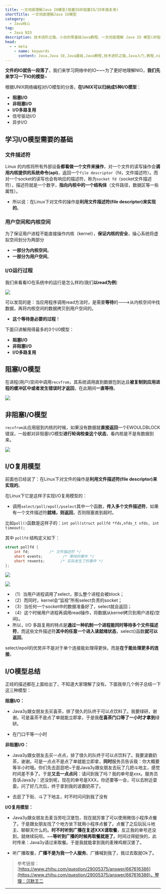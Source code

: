 ```yaml
---
title: 一文彻底理解Java IO模型(阻塞IO非阻塞IO/IO多路复用)
shortTitle: 一文彻底理解Java IO模型
category:
  - Java核心
tag:
  - Java NIO
description: 技术进阶之路，小白的零基础Java教程，一文彻底理解 Java IO 模型(非阻塞 IO/IO多路复用/异步IO)
head:
  - - meta
    - name: keywords
      content: Java,Java SE,Java基础,Java教程,技术进阶之路,Java入门,教程,nio,多路复用,阻塞IO
---
```



**文件的IO就告一段落了**，我们来学习网络中的IO~~~为了更好地理解NIO，**我们先来学习一下IO的模型**~

根据UNIX网络编程对I/O模型的分类，**在UNIX可以归纳成5种I/O模型**：

*   **阻塞I/O**
*   **非阻塞I/O**
*   **I/O多路复用**
*   信号驱动I/O
*   异步I/O

## 学习I/O模型需要的基础

### 文件描述符

Linux 的内核将所有外部设备**都看做一个文件来操作**，对一个文件的读写操作会**调用内核提供的系统命令(api)**，返回一个`file descriptor`（fd，文件描述符）。而对一个socket的读写也会有响应的描述符，称为`socket fd`（socket文件描述符），描述符就是一个数字，**指向内核中的一个结构体**（文件路径，数据区等一些属性）。

*   所以说：在Linux下对文件的操作是**利用文件描述符(file descriptor)来实现的**。

### 用户空间和内核空间

为了保证用户进程不能直接操作内核（kernel），**保证内核的安全**，操心系统将虚拟空间划分为两部分

*   **一部分为内核空间**。
*   **一部分为用户空间**。

### I/O运行过程

我们来看看IO在系统中的运行是怎么样的(我们**以read为例**)



![](http://cdn.tobebetterjavaer.com/tobebetterjavaer/images/nio/moxing-54ee4738-b689-4026-863f-13e456b374de.jpg)



可以发现的是：当应用程序调用read方法时，是需要**等待**的--->从内核空间中找数据，再将内核空间的数据拷贝到用户空间的。

*   **这个等待是必要的过程**！

下面只讲解用得最多的3个I/0模型：

*   **阻塞I/O**
*   **非阻塞I/O**
*   **I/O多路复用**

## 阻塞I/O模型

在进程(用户)空间中调用`recvfrom`，其系统调用直到数据包到达且**被复制到应用进程的缓冲区中或者发生错误时才返回**，在此期间**一直等待**。



![](http://cdn.tobebetterjavaer.com/tobebetterjavaer/images/nio/moxing-8a1cb207-6c56-4bd8-8489-c21d5a76e1ca.jpg)



## 非阻塞I/O模型

`recvfrom`从应用层到内核的时候，如果没有数据就**直接返回**一个EWOULDBLOCK错误，一般都对非阻塞I/O模型**进行轮询检查这个状态**，看内核是不是有数据到来。



![](http://cdn.tobebetterjavaer.com/tobebetterjavaer/images/nio/moxing-6590a3de-0e7c-4ce2-aa1c-815625095e62.jpg)



## I/O复用模型

前面也已经说了：在Linux下对文件的操作是**利用文件描述符(file descriptor)来实现的**。

在Linux下它是这样子实现I/O复用模型的：

*   调用`select/poll/epoll/pselect`其中一个函数，**传入多个文件描述符**，如果有一个文件描述符**就绪，则返回**，否则阻塞直到超时。

比如`poll()`函数是这样子的：`int poll(struct pollfd *fds,nfds_t nfds, int timeout);`

其中 `pollfd` 结构定义如下：

```c
struct pollfd {
    int fd;         /* 文件描述符 */
    short events;         /* 等待的事件 */
    short revents;       /* 实际发生了的事件 */
};
```



![](http://cdn.tobebetterjavaer.com/tobebetterjavaer/images/nio/moxing-aec90e84-33c5-4f5b-997e-8db54d6bce88.jpg)





![](http://cdn.tobebetterjavaer.com/tobebetterjavaer/images/nio/moxing-62def8ad-3ca3-467b-81f6-5d0a31dd7fdc.jpg)



*   （1）当用户进程调用了select，那么整个进程会被block；
*   （2）而同时，kernel会“监视”所有select负责的socket；
*   （3）当任何一个socket中的数据准备好了，select就会返回；
*   （4）这个时候用户进程再调用read操作，将数据从kernel拷贝到用户进程(空间)。
*   所以，I/O 多路复用的特点是**通过一种机制一个进程能同时等待多个文件描述符**，而这些文件描述符**其中的任意一个进入读就绪状态**，select()函数**就可以返回**。

select/epoll的优势并不是对于单个连接能处理得更快，而是**在于能处理更多的连接**。

## I/O模型总结

正经的描述都在上面给出了，不知道大家理解了没有。下面我举几个例子总结一下这三种模型：

**阻塞I/O：**

*   Java3y跟女朋友去买喜茶，排了很久的队终于可以点饮料了。我要绿研，谢谢。可是喜茶不是点了单就能立即拿，于是我**在喜茶门口等了一小时才拿到**绿研。

*   在门口干等一小时



**非阻塞I/O：**

*   Java3y跟女朋友去买一点点，排了很久的队终于可以点饮料了。我要波霸奶茶，谢谢。可是一点点不是点了单就能立即拿，**同时**服务员告诉我：你大概要等半小时哦。你们先去逛逛吧~于是Java3y跟女朋友去玩了几把斗地主，感觉时间差不多了。于是**又去一点点问**：请问到我了吗？我的单号是xxx。服务员告诉Java3y：还没到呢，现在的单号是XXX，你还要等一会，可以去附近耍耍。问了好几次后，终于拿到我的波霸奶茶了。

*   去逛了下街、斗了下地主，时不时问问到我了没有



**I/O复用模型：**

*   Java3y跟女朋友去麦当劳吃汉堡包，现在就厉害了可以使用微信小程序点餐了。于是跟女朋友找了个地方坐下就用小程序点餐了。点餐了之后玩玩斗地主、聊聊天什么的。**时不时听到广播在复述XXX请取餐**，反正我的单号还没到，就继续玩呗。~~**等听到广播的时候再取餐就是了**。时间过得挺快的，此时传来：Java3y请过来取餐。于是我就能拿到我的麦辣鸡翅汉堡了。

*   听广播取餐，**广播不是为我一个人服务**。广播喊到我了，我过去取就Ok了。

>参考链接：[https://www.zhihu.com/question/29005375/answer/667616386](https://www.zhihu.com/question/29005375/answer/667616386)，整理：沉默王二

---------

  

 


  